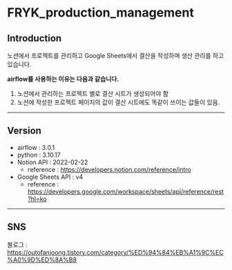 # FRYK_production_management

## Introduction
노션에서 프로젝트를 관리하고 Google Sheets에서 결산을 작성하며 생산 관리를 하고 있습니다.


__airflow를 사용하는 이유는 다음과 같습니다.__
1. 노션에서 관리하는 프로젝트 별로 결산 시트가 생성되어야 함
2. 노션에 작성한 프로젝트 페이지의 값이 결산 시트에도 똑같이 쓰이는 값들이 있음.

--------------------------------------------------------------------------------------------------

## Version
- airflow : 3.0.1
- python : 3.10.17
- Notion API : 2022-02-22
    - reference : <https://developers.notion.com/reference/intro>
- Google Sheets API : v4
    - reference : <https://developers.google.com/workspace/sheets/api/reference/rest?hl=ko>

------------------------------------------------------------------------------------------

## SNS
블로그 : <https://outofanjoong.tistory.com/category/%ED%94%84%EB%A1%9C%EC%A0%9D%ED%8A%B8>
